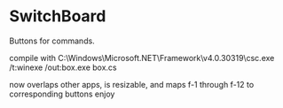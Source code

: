 # SwitchBoard
Buttons for commands. 

compile with 
C:\Windows\Microsoft.NET\Framework\v4.0.30319\csc.exe /t:winexe /out:box.exe box.cs


now overlaps other apps, is resizable, and maps f-1 through f-12 to corresponding buttons
enjoy
